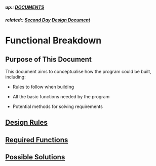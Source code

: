 ##### up:: [DOCUMENTS](../mocs/documents.md)

##### related:: [Second Day](../days/28Sept2023.md) [Design Document](./design_document.md)

# Functional Breakdown

## Purpose of This Document

This document aims to conceptualise how the program could be built, including:

- Rules to follow when building

- All the basic functions needed by the program

- Potential methods for solving requirements

## [Design Rules](./functional_breakdown/design_rules.md)

## [Required Functions](./functional_breakdown/required_functions.md)

## [Possible Solutions](./functional_breakdown/possible_solutions.md)
